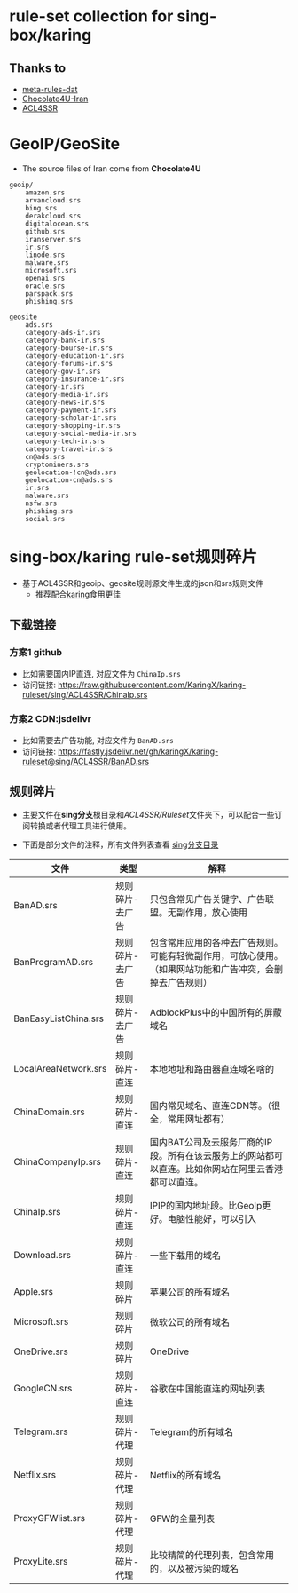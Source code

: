 # rule-set collection for sing-box/karing

## Thanks to
- [meta-rules-dat](https://github.com/MetaCubeX/meta-rules-dat/raw/sing/geo)
- [Chocolate4U-Iran](https://github.com/Chocolate4U/Iran-sing-box-rules/tree/rule-set?tab=readme-ov-file)
- [ACL4SSR](https://github.com/ACL4SSR/ACL4SSR)


# GeoIP/GeoSite
- The source files of Iran come from **Chocolate4U**
```
geoip/
    amazon.srs
    arvancloud.srs
    bing.srs
    derakcloud.srs
    digitalocean.srs
    github.srs
    iranserver.srs
    ir.srs
    linode.srs
    malware.srs
    microsoft.srs
    openai.srs
    oracle.srs
    parspack.srs
    phishing.srs

geosite
    ads.srs
    category-ads-ir.srs
    category-bank-ir.srs
    category-bourse-ir.srs
    category-education-ir.srs
    category-forums-ir.srs
    category-gov-ir.srs
    category-insurance-ir.srs
    category-ir.srs
    category-media-ir.srs
    category-news-ir.srs
    category-payment-ir.srs
    category-scholar-ir.srs
    category-shopping-ir.srs
    category-social-media-ir.srs
    category-tech-ir.srs
    category-travel-ir.srs
    cn@ads.srs
    cryptominers.srs
    geolocation-!cn@ads.srs
    geolocation-cn@ads.srs
    ir.srs
    malware.srs
    nsfw.srs
    phishing.srs
    social.srs

```



# sing-box/karing rule-set规则碎片
- 基于ACL4SSR和geoip、geosite规则源文件生成的json和srs规则文件
    - 推荐配合[karing](https://github.com/KaringX/karing)食用更佳

## 下载链接
### 方案1 github
- 比如需要国内IP直连, 对应文件为 `ChinaIp.srs`
- 访问链接:
https://raw.githubusercontent.com/KaringX/karing-ruleset/sing/ACL4SSR/ChinaIp.srs

### 方案2 CDN:jsdelivr
- 比如需要去广告功能, 对应文件为 `BanAD.srs`
- 访问链接:
https://fastly.jsdelivr.net/gh/karingX/karing-ruleset@sing/ACL4SSR/BanAD.srs

## 规则碎片

- 主要文件在**sing分支**根目录和*ACL4SSR/Ruleset*文件夹下，可以配合一些订阅转换或者代理工具进行使用。

- 下面是部分文件的注释，所有文件列表查看 [sing分支目录](https://github.com/KaringX/karing-ruleset/tree/sing)

| 文件                   | 类型                 | 解释                                                         |
| ---------------------- | -------------------- | ------------------------------------------------------------ |
| BanAD.srs             | 规则碎片-去广告      | 只包含常见广告关键字、广告联盟。无副作用，放心使用           |
| BanProgramAD.srs      | 规则碎片-去广告      | 包含常用应用的各种去广告规则。可能有轻微副作用，可放心使用。（如果网站功能和广告冲突，会删掉去广告规则） |
| BanEasyListChina.srs  | 规则碎片-去广告      | AdblockPlus中的中国所有的屏蔽域名                            |
| LocalAreaNetwork.srs  | 规则碎片-直连        | 本地地址和路由器直连域名啥的                                 |
| ChinaDomain.srs       | 规则碎片-直连        | 国内常见域名、直连CDN等。（很全，常用网址都有）              |
| ChinaCompanyIp.srs    | 规则碎片-直连        | 国内BAT公司及云服务厂商的IP段。所有在该云服务上的网站都可以直连。比如你网站在阿里云香港都可以直连。 |
| ChinaIp.srs           | 规则碎片-直连        | IPIP的国内地址段。比GeoIp更好。电脑性能好，可以引入          |
| Download.srs          | 规则碎片-直连        | 一些下载用的域名                                             |
| Apple.srs             | 规则碎片             | 苹果公司的所有域名                                           |
| Microsoft.srs         | 规则碎片             | 微软公司的所有域名                                           |
| OneDrive.srs          | 规则碎片             | OneDrive                                                     |
| GoogleCN.srs          | 规则碎片-直连        | 谷歌在中国能直连的网址列表                                   |
| Telegram.srs          | 规则碎片-代理        | Telegram的所有域名                                           |
| Netflix.srs           | 规则碎片-代理        | Netflix的所有域名                                            |
| ProxyGFWlist.srs      | 规则碎片-代理        | GFW的全量列表                                                |
| ProxyLite.srs         | 规则碎片-代理        | 比较精简的代理列表，包含常用的，以及被污染的域名             |




